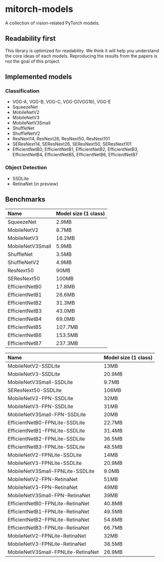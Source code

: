 # mitorch-models
A collection of vision-related PyTorch models.

## Readability first
This library is optimized for readability. We think it will help you understand the core ideas of each models. Reproducing the results from the papers is not the goal of this project.

## Implemented models

### Classification

* VGG-A, VGG-B, VGG-C, VGG-D(VGG16), VGG-E
* SqueezeNet
* MobileNetV2
* MobileNetV3
* MobileNetV3Small
* ShuffleNet
* ShuffleNetV2
* ResNext14, ResNext26, ResNext50, ResNext101
* SEResNext14, SEResNext26, SEResNext50, SEResNext101
* EfficientNetB0, EfficientNetB1, EfficientNetB2, EfficientNetB3, EfficientNetB4, EfficientNetB5, EfficientNetB6, EfficientNetB7

### Object Detection

* SSDLite
* RetinaNet (in preview)

## Benchmarks

Name | Model size (1 class)
:--- | :-------------------
SqueezeNet | 2.9MB
MobileNetV2 | 8.7MB
MobileNetV3 | 16.2MB
MobileNetV3Small | 5.9MB
ShuffleNet | 3.5MB
ShuffleNetV2 | 4.9MB
ResNext50 | 90MB
SEResNext50 | 100MB
EfficientNetB0 | 17.8MB
EfficientNetB1 | 26.6MB
EfficientNetB2 | 31.3MB
EfficientNetB3 | 43.0MB
EfficientNetB4 | 69.0MB
EfficientNetB5 | 107.7MB
EfficientNetB6 | 153.5MB
EfficientNetB7 | 237.3MB

Name | Model size (1 class)
:--- | :-------------------
MobileNetV2-SSDLite | 13MB
MobileNetV3-SSDLite | 20.9MB
MobileNetV3Small-SSDLite | 9.7MB
SEResNext50-SSDLite | 106MB
MobileNetV2-FPN-SSDLite | 32MB
MobileNetV3-FPN-SSDLite | 31MB
MobileNetV3Small-FPN-SSDLite | 20MB
EfficientNetB0-FPNLite-SSDLite | 22.7MB
EfficientNetB1-FPNLite-SSDLite | 31.4MB
EfficientNetB2-FPNLite-SSDLite | 36.5MB
EfficientNetB3-FPNLite-SSDLite | 48.5MB
MobileNetV2-FPNLite-SSDLite | 14MB
MobileNetV3-FPNLite-SSDLite | 20.9MB
MobileNetV3Small-FPNLite-SSDLite | 9.0MB
MobileNetV2-FPN-RetinaNet | 51MB
MobileNetV3-FPN-RetinaNet | 49MB
MobileNetV3Small-FPN-RetinaNet | 39MB
EfficientNetB0-FPNLite-RetinaNet | 40.8MB
EfficientNetB1-FPNLite-RetinaNet | 49.5MB
EfficientNetB2-FPNLite-RetinaNet | 54.6MB
EfficientNetB3-FPNLite-RetinaNet | 66.7MB
MobileNetV2-FPNLite-RetinaNet | 32MB
MobileNetV3-FPNLite-RetinaNet | 38.5MB
MobileNetV3Small-FPNLite-RetinaNet | 26.9MB